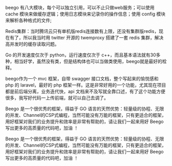  beego 有八大模块，每个可以独立引用，可以不止只做web服务；可以使用 cache 模块来做缓存逻辑；使用日志模块来记录你的操作信息；使用 config 模块来解析各种格式的文件;

 Redis集群：当时腾讯云只有单机版redis连接数有上限，还没有集群版redis，现在有了，所以我当时用 twitter 开源的 twemproxy 搭建了一套 redis 集群，解决高并发时的缓存读取问题。

 Go 的开发速度仅次于 python，运行速度仅次于 c++，而且基本语法就有30多种，相当好学，虽然没有类，但是结构体也可以当做类使用，beego就是最好的栓释。

 beego作为一个 mvc 框架，自带 swagger 接口文档，整个写起来的愉悦感和 php 的 laravel，最好的 php 框架一样。这是非常好用的一个功能，尤其现在项目都是前后端分离，业务迭代快，api 文档来不及写就全靠口述，有了这个功能方便很多，我写好代码一上传前端，就可以自己去调了。

 Beego 是一个很优秀的框架，得益于 GO 语言的天然优势：轻量级的协程、无限的并发、Channel的CSP式编程，当然可能没有万能的框架，只有更适合的框架，用好框架对我们的业务提升和效率是非常有帮助的，请让我们一起来用好 Beego 写出更多的高质量的代码吧，加油 ！

 Beego 是一个很优秀的框架，得益于 GO 语言的天然优势：轻量级的协程、无限的并发、Channel的CSP式编程，当然可能没有万能的框架，只有更适合的框架，用好框架对我们的业务提升和效率是非常有帮助的，请让我们一起来用好 Beego 写出更多的高质量的代码吧，加油 ！